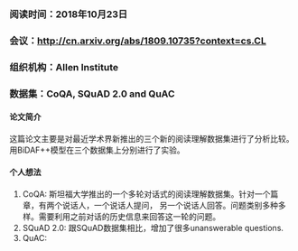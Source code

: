### 阅读时间：2018年10月23日
### 会议：http://cn.arxiv.org/abs/1809.10735?context=cs.CL
### 组织机构：Allen Institute
### 数据集：CoQA, SQuAD 2.0 and QuAC

#### 论文简介
这篇论文主要是对最近学术界新推出的三个新的阅读理解数据集进行了分析比较。
用BiDAF++模型在三个数据集上分别进行了实验。

#### 个人想法
1. CoQA: 斯坦福大学推出的一个多轮对话式的阅读理解数据集。针对一个篇章，有两个说话人，一个说话人提问，
另一个说话人回答。问题类别多种多样。需要利用之前对话的历史信息来回答这一轮的问题。
2. SQuAD 2.0: 跟SQuAD数据集相比，增加了很多unanswerable questions.
3. QuAC: 
